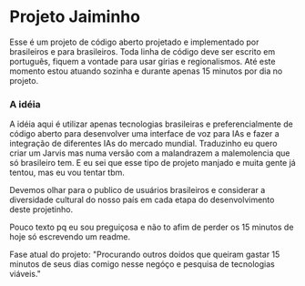 # Projeto Jaiminho

Esse é um projeto de código aberto projetado e implementado por brasileiros e para brasileiros. Toda linha de código deve ser escrito em português, fiquem a vontade para usar gírias e regionalismos.
Até este momento estou atuando sozinha e durante apenas 15 minutos por dia no projeto.

### A idéia

A idéia aqui é utilizar apenas tecnologias brasileiras e preferencialmente de código aberto para desenvolver uma interface de voz para IAs e fazer a integração de diferentes IAs do mercado mundial. Traduzinho eu quero criar um Jarvis mas numa versão com a malandrazem a malemolencia que só brasileiro tem. E eu sei que esse tipo de projeto manjado e muita gente já tentou, mas eu vou tentar tbm.

Devemos olhar para o publico de usuários brasileiros e considerar a diversidade cultural do nosso país em cada etapa do desenvolvimento deste projetinho.

Pouco texto pq eu sou preguiçosa e não to afim de perder os 15 minutos de hoje só escrevendo um readme.

Fase atual do projeto:
 "Procurando outros doidos que queiram gastar 15 minutos de seus dias comigo nesse negóço e pesquisa de tecnologias viáveis."

